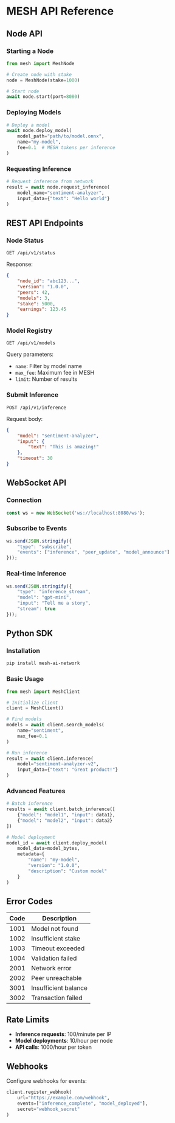 # MESH API Reference

## Node API

### Starting a Node

```python
from mesh import MeshNode

# Create node with stake
node = MeshNode(stake=1000)

# Start node
await node.start(port=8080)
```

### Deploying Models

```python
# Deploy a model
await node.deploy_model(
    model_path="path/to/model.onnx",
    name="my-model",
    fee=0.1  # MESH tokens per inference
)
```

### Requesting Inference

```python
# Request inference from network
result = await node.request_inference(
    model_name="sentiment-analyzer",
    input_data={"text": "Hello world"}
)
```

## REST API Endpoints

### Node Status

```
GET /api/v1/status
```

Response:
```json
{
    "node_id": "abc123...",
    "version": "1.0.0",
    "peers": 42,
    "models": 3,
    "stake": 5000,
    "earnings": 123.45
}
```

### Model Registry

```
GET /api/v1/models
```

Query parameters:
- `name`: Filter by model name
- `max_fee`: Maximum fee in MESH
- `limit`: Number of results

### Submit Inference

```
POST /api/v1/inference
```

Request body:
```json
{
    "model": "sentiment-analyzer",
    "input": {
        "text": "This is amazing!"
    },
    "timeout": 30
}
```

## WebSocket API

### Connection

```javascript
const ws = new WebSocket('ws://localhost:8080/ws');
```

### Subscribe to Events

```javascript
ws.send(JSON.stringify({
    "type": "subscribe",
    "events": ["inference", "peer_update", "model_announce"]
}));
```

### Real-time Inference

```javascript
ws.send(JSON.stringify({
    "type": "inference_stream",
    "model": "gpt-mini",
    "input": "Tell me a story",
    "stream": true
}));
```

## Python SDK

### Installation

```bash
pip install mesh-ai-network
```

### Basic Usage

```python
from mesh import MeshClient

# Initialize client
client = MeshClient()

# Find models
models = await client.search_models(
    name="sentiment",
    max_fee=0.1
)

# Run inference
result = await client.inference(
    model="sentiment-analyzer-v2",
    input_data={"text": "Great product!"}
)
```

### Advanced Features

```python
# Batch inference
results = await client.batch_inference([
    {"model": "model1", "input": data1},
    {"model": "model2", "input": data2}
])

# Model deployment
model_id = await client.deploy_model(
    model_data=model_bytes,
    metadata={
        "name": "my-model",
        "version": "1.0.0",
        "description": "Custom model"
    }
)
```

## Error Codes

| Code | Description |
|------|-------------|
| 1001 | Model not found |
| 1002 | Insufficient stake |
| 1003 | Timeout exceeded |
| 1004 | Validation failed |
| 2001 | Network error |
| 2002 | Peer unreachable |
| 3001 | Insufficient balance |
| 3002 | Transaction failed |

## Rate Limits

- **Inference requests**: 100/minute per IP
- **Model deployments**: 10/hour per node
- **API calls**: 1000/hour per token

## Webhooks

Configure webhooks for events:

```python
client.register_webhook(
    url="https://example.com/webhook",
    events=["inference_complete", "model_deployed"],
    secret="webhook_secret"
)
```
